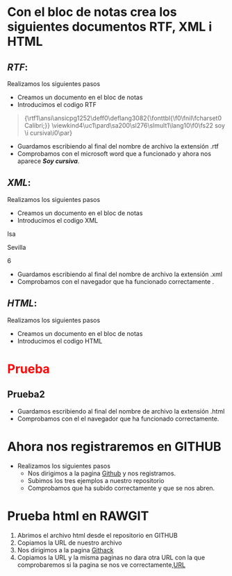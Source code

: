 # Con el bloc de notas crea los siguientes documentos **RTF**, **XML** i **HTML** 

## *RTF*:


Realizamos los siguientes pasos
* Creamos un documento en el bloc de notas
* Introducimos el codigo RTF
>{\rtf1\ansi\ansicpg1252\deff0\deflang3082{\fonttbl{\f0\fnil\fcharset0 Calibri;}}
\viewkind4\uc1\pard\sa200\sl276\slmult1\lang10\f0\fs22 soy \i cursiva\i0\par}
>
* Guardamos escribiendo al final del nombre de archivo la extensión .rtf
* Comprobamos con el microsoft word que a funcionado y ahora nos aparece ***Soy cursiva***.


## *XML*:
Realizamos los siguientes pasos
* Creamos un documento en el bloc de notas
* Introducimos el codigo XML
 <?xml version="1.0"?>
<Alumnos>

<alumno>

<Nombre>Isa</Nombre>

<Apellidos>Sevilla</Apellidos>

<Edad>6</Edad>

</alumno>

</Alumnos>

* Guardamos escribiendo al final del nombre de archivo la extensión .xml
* Comprobamos con el navegador que ha funcionado correctamente .
 ## *HTML*:


Realizamos los siguientes pasos
* Creamos un documento en el bloc de notas
* Introducimos el codigo HTML
<!DOCTYPE html>
<html>
<head>
<h1 style="color:rgb(255,0,0);">Prueba</h1></head>
<body>
<h2>Prueba2</h2></body>
</html>


* Guardamos escribiendo al final del nombre de archivo la extensión .html
* Comprobamos con el el navegador que ha funcionado correctamente.

# Ahora nos registraremos en GITHUB

* Realizamos los siguientes pasos      
  *  Nos dirigimos a la pagina [Github](https://github.com) y nos registramos. 
  * Subimos los tres ejemplos a nuestro repositorio 
  * Comprobamos que ha subido correctamente y que se nos abren.

# Prueba html en RAWGIT
1. Abrimos el archivo html desde el repositorio en GITHUB
1. Copiamos la URL de nuestro archivo 
1. Nos dirigimos a la pagina [Githack]( https://rawgit.com/)
1. Copiamos la URL y la misma paginas no dara otra URL con la que comprobaremos si la pagina se nos ve correctamente,[URL](https://raw.githack.com/Sergifcab/Unidad1-Lenguajes/master/Ejemplohtml.html)

